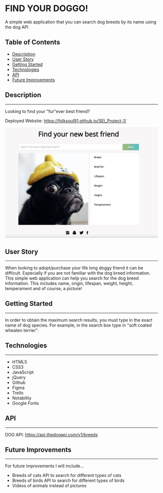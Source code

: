 # **FIND YOUR DOGGO!**

A simple web application that you can search dog breeds by its name using the dog API

## Table of Contents

- [Description](#Description)
- [User Story](#user-story)
- [Getting Started](#getting-started)
- [Technologies](#technologies)
- [API](#API)
- [Future Improvements](#future-improvements)

## Description

---

Looking to find your "fur"ever best friend?

Deployed Website: https://folksoul91.github.io/SEI_Project-1/

![alt text](./Image/Screen%20Shot%202022-05-12%20at%2010.16.39%20PM.png)

## User Story

---

When looking to adopt/purchase your life long doggy friend it can be difficult. Especially if you are not familiar with the dog breed information. This simple web application can help you search for the dog breed information. This includes name, origin, lifespan, weight, height, temperament and of course, a picture!

## Getting Started

---

In order to obtain the maximum search results, you must type in the exact name of dog species. For example, in the search box type in "soft coated wheaten terrier".

## Technologies

---

- HTML5
- CSS3
- JavaScript
- jQuery
- Github
- Figma
- Trello
- Notability
- Google Fonts

## API

---

DOG API: https://api.thedogapi.com/v1/breeds

## Future Improvements

---

For future improvements I will include...

- Breeds of cats API to search for different types of cats
- Breeds of birds API to search for different types of birds
- Videos of animals instead of pictures
